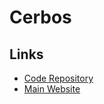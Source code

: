 # Cerbos

## Links

- [Code Repository](https://github.com/cerbos/cerbos)
- [Main Website](https://cerbos.dev)

<!--
https://cerbos.dev/ecosystem/nestjs
https://github.com/cerbos/nestjs-cerbos
-->

